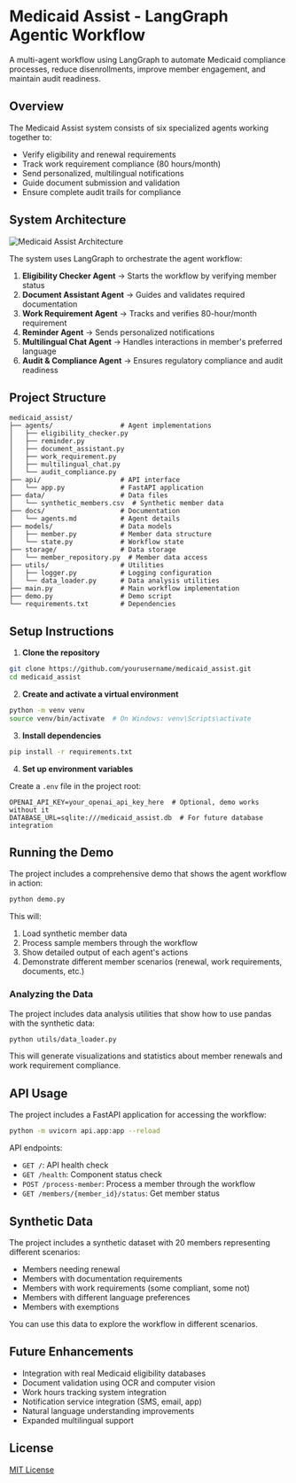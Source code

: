 # Medicaid Assist - LangGraph Agentic Workflow

A multi-agent workflow using LangGraph to automate Medicaid compliance processes, reduce disenrollments, improve member engagement, and maintain audit readiness.

## Overview

The Medicaid Assist system consists of six specialized agents working together to:
- Verify eligibility and renewal requirements
- Track work requirement compliance (80 hours/month)
- Send personalized, multilingual notifications
- Guide document submission and validation
- Ensure complete audit trails for compliance

## System Architecture

![Medicaid Assist Architecture](docs/architecture_diagram.png)

The system uses LangGraph to orchestrate the agent workflow:

1. **Eligibility Checker Agent** → Starts the workflow by verifying member status
2. **Document Assistant Agent** → Guides and validates required documentation
3. **Work Requirement Agent** → Tracks and verifies 80-hour/month requirement
4. **Reminder Agent** → Sends personalized notifications
5. **Multilingual Chat Agent** → Handles interactions in member's preferred language
6. **Audit & Compliance Agent** → Ensures regulatory compliance and audit readiness

## Project Structure

```
medicaid_assist/
├── agents/                 # Agent implementations
│   ├── eligibility_checker.py
│   ├── reminder.py
│   ├── document_assistant.py
│   ├── work_requirement.py
│   ├── multilingual_chat.py
│   └── audit_compliance.py
├── api/                    # API interface
│   └── app.py              # FastAPI application
├── data/                   # Data files
│   └── synthetic_members.csv  # Synthetic member data
├── docs/                   # Documentation
│   └── agents.md           # Agent details
├── models/                 # Data models
│   ├── member.py           # Member data structure
│   └── state.py            # Workflow state
├── storage/                # Data storage
│   └── member_repository.py  # Member data access
├── utils/                  # Utilities
│   ├── logger.py           # Logging configuration
│   └── data_loader.py      # Data analysis utilities
├── main.py                 # Main workflow implementation
├── demo.py                 # Demo script
└── requirements.txt        # Dependencies
```

## Setup Instructions

1. **Clone the repository**

```bash
git clone https://github.com/yourusername/medicaid_assist.git
cd medicaid_assist
```

2. **Create and activate a virtual environment**

```bash
python -m venv venv
source venv/bin/activate  # On Windows: venv\Scripts\activate
```

3. **Install dependencies**

```bash
pip install -r requirements.txt
```

4. **Set up environment variables**
   
Create a `.env` file in the project root:

```
OPENAI_API_KEY=your_openai_api_key_here  # Optional, demo works without it
DATABASE_URL=sqlite:///medicaid_assist.db  # For future database integration
```

## Running the Demo

The project includes a comprehensive demo that shows the agent workflow in action:

```bash
python demo.py
```

This will:
1. Load synthetic member data
2. Process sample members through the workflow
3. Show detailed output of each agent's actions
4. Demonstrate different member scenarios (renewal, work requirements, documents, etc.)

### Analyzing the Data

The project includes data analysis utilities that show how to use pandas with the synthetic data:

```bash
python utils/data_loader.py
```

This will generate visualizations and statistics about member renewals and work requirement compliance.

## API Usage

The project includes a FastAPI application for accessing the workflow:

```bash
python -m uvicorn api.app:app --reload
```

API endpoints:
- `GET /`: API health check
- `GET /health`: Component status check
- `POST /process-member`: Process a member through the workflow
- `GET /members/{member_id}/status`: Get member status

## Synthetic Data

The project includes a synthetic dataset with 20 members representing different scenarios:
- Members needing renewal
- Members with documentation requirements
- Members with work requirements (some compliant, some not)
- Members with different language preferences
- Members with exemptions

You can use this data to explore the workflow in different scenarios.

## Future Enhancements

- Integration with real Medicaid eligibility databases
- Document validation using OCR and computer vision
- Work hours tracking system integration
- Notification service integration (SMS, email, app)
- Natural language understanding improvements
- Expanded multilingual support

## License

[MIT License](LICENSE)
